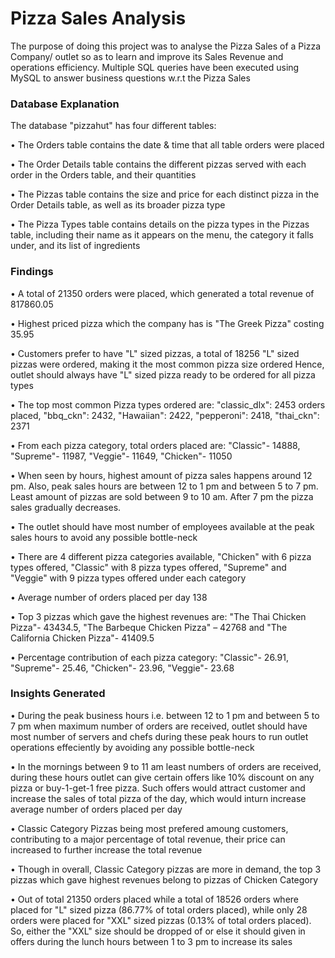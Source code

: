 # Pizza Sales Analysis
The purpose of doing this project was to analyse the Pizza Sales of a Pizza Company/ outlet
so as to learn and improve its Sales Revenue and operations efficiency.
Multiple SQL queries have been executed using MySQL to answer business questions 
w.r.t the Pizza Sales

### Database Explanation
The database "pizzahut" has four different tables:

• The Orders table contains the date & time that all table orders were placed

• The Order Details table contains the different pizzas served with each order in the Orders table, and their quantities

• The Pizzas table contains the size and price for each distinct pizza in the Order Details table, as well as its broader pizza type

• The Pizza Types table contains details on the pizza types in the Pizzas table, including their name as it appears on the menu, the category it falls under, and its list of ingredients

### Findings

•	A total of 21350 orders were placed, which generated a total revenue of 817860.05

•	Highest priced pizza which the company has is "The Greek Pizza" costing 35.95

•	Customers prefer to have "L" sized pizzas, a total of 18256 "L" sized pizzas were ordered, making it the most common pizza size ordered
  Hence, outlet should always have "L" sized pizza ready to be ordered for all pizza types

•	The top most common Pizza types ordered are: "classic_dlx": 2453 orders placed, "bbq_ckn": 2432, "Hawaiian": 2422, "pepperoni": 2418, "thai_ckn": 2371

•	From each pizza category, total orders placed are: "Classic"- 14888, "Supreme"- 11987, "Veggie"- 11649, "Chicken"- 11050

•	When seen by hours, highest amount of pizza sales happens around 12 pm. Also, peak sales hours are between 12 to 1 pm and between 5 to 7 pm. 
  Least amount of pizzas are sold between 9 to 10 am. After 7 pm the pizza sales gradually decreases.

•	The outlet should have most number of employees available at the peak sales hours to avoid any possible bottle-neck

•	There are 4 different pizza categories available, "Chicken" with 6 pizza types offered, "Classic" with 8 pizza types offered, 
  "Supreme" and "Veggie" with 9 pizza types offered under each category

•	Average number of orders placed per day 138

•	Top 3 pizzas which gave the highest revenues are: "The Thai Chicken Pizza"- 43434.5, "The Barbeque Chicken Pizza" – 42768 and 
  "The California Chicken Pizza"- 41409.5

•	Percentage contribution of each pizza category: "Classic"- 26.91, "Supreme"- 25.46, "Chicken"- 23.96, "Veggie"- 23.68

### Insights Generated
•	During the peak business hours i.e. between 12 to 1 pm and between 5 to 7 pm when maximum number of orders are received,
  outlet should have most number of servers and chefs during these peak hours to run outlet operations effeciently by avoiding any possible bottle-neck
  
•	In the mornings between 9 to 11 am least numbers of orders are received, during these hours outlet can give certain offers like 10% discount on any pizza
  or buy-1-get-1 free pizza. Such offers would attract customer and increase the sales of total pizza of the day, 
  which would inturn increase average number of orders placed  per day
  
•	Classic Category Pizzas being most prefered amoung customers, contributing to a major percentage of total revenue, 
  their price can increased to further increase the total revenue
  
•	Though in overall, Classic Category pizzas are more in demand, the top 3 pizzas which gave highest revenues belong to pizzas of Chicken Category

• Out of total 21350 orders placed while a total of 18526 orders where placed for "L" sized pizza (86.77% of total orders placed), 
  while only 28 orders were placed for "XXL" sized pizzas (0.13% of total orders placed). So, either the "XXL" size should be dropped of 
  or else it should given in offers during the lunch hours between 1 to 3 pm to increase its sales
